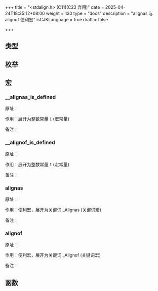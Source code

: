 
+++
title = "<stdalign.h> (C11)(C23 弃用)"
date = 2025-04-24T18:35:12+08:00
weight = 130
type = "docs"
description = "alignas 与 alignof 便利宏"
isCJKLanguage = true
draft = false

+++

## 类型




## 枚举




## 宏



### __alignas_is_defined

原址：

作用：展开为整数常量 `1`  (宏常量)

备注：





### __alignof_is_defined

原址：

作用：展开为整数常量 `1`  (宏常量)

备注：





### alignas

原址：

作用：便利宏，展开为关键词 _Alignas  (关键词宏)

备注：





### alignof

原址：

作用：便利宏，展开为关键词 _Alignof  (关键词宏)

备注：






## 函数




